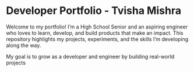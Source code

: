 # Developer Portfolio - Tvisha Mishra
Welcome to my portfolio! I’m a High School Senior and an aspiring engineer who loves to learn, develop, and build products that make an impact. This repository highlights my projects, experiments, and the skills I’m developing along the way.

My goal is to grow as a developer and engineer by building real-world projects
